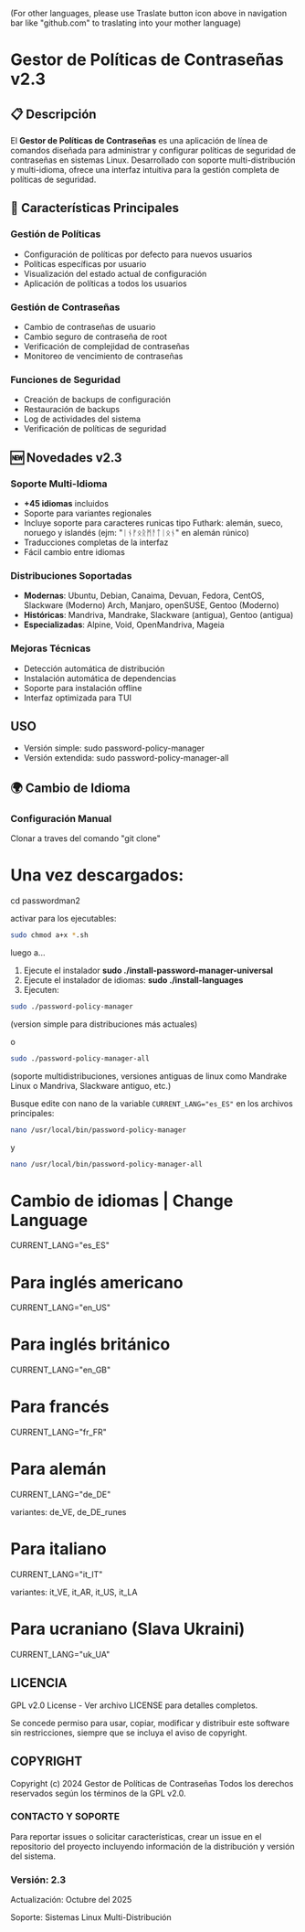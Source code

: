 (For other languages, please use Traslate button icon above in navigation bar like "github.com" to traslating into your mother language)

# Gestor de Políticas de Contraseñas v2.3

## 📋 Descripción

El **Gestor de Políticas de Contraseñas** es una aplicación de línea de comandos diseñada para administrar y configurar políticas de seguridad de contraseñas en sistemas Linux. Desarrollado con soporte multi-distribución y multi-idioma, ofrece una interfaz intuitiva para la gestión completa de políticas de seguridad.

## 🚀 Características Principales

### Gestión de Políticas
- Configuración de políticas por defecto para nuevos usuarios
- Políticas específicas por usuario
- Visualización del estado actual de configuración
- Aplicación de políticas a todos los usuarios

### Gestión de Contraseñas
- Cambio de contraseñas de usuario
- Cambio seguro de contraseña de root
- Verificación de complejidad de contraseñas
- Monitoreo de vencimiento de contraseñas

### Funciones de Seguridad
- Creación de backups de configuración
- Restauración de backups
- Log de actividades del sistema
- Verificación de políticas de seguridad

## 🆕 Novedades v2.3

### Soporte Multi-Idioma
- **+45 idiomas** incluidos
- Soporte para variantes regionales
- Incluye soporte para caracteres runicas tipo Futhark: alemán, sueco, noruego y islandés (ejm: "ᛁᚾᚠᛟᚱᛗᚨᛏᛁᛟᚾ" en alemán rúnico)
- Traducciones completas de la interfaz
- Fácil cambio entre idiomas

### Distribuciones Soportadas
- **Modernas**: Ubuntu, Debian, Canaima, Devuan, Fedora, CentOS, Slackware (Moderno) Arch, Manjaro, openSUSE, Gentoo (Moderno)
- **Históricas**: Mandriva, Mandrake, Slackware (antigua), Gentoo (antigua)
- **Especializadas**: Alpine, Void, OpenMandriva, Mageia

### Mejoras Técnicas
- Detección automática de distribución
- Instalación automática de dependencias
- Soporte para instalación offline
- Interfaz optimizada para TUI

## USO
- Versión simple: sudo password-policy-manager
- Versión extendida: sudo password-policy-manager-all

## 🌍 Cambio de Idioma

### Configuración Manual

Clonar a traves del comando "git clone"

# Una vez descargados:

cd passwordman2

activar para los ejecutables:

```bash
sudo chmod a+x *.sh
```
luego a...

1) Ejecute el instalador **sudo ./install-password-manager-universal**
2) Ejecute el instalador de idiomas: **sudo ./install-languages**
3) Ejecuten:

```bash
sudo ./password-policy-manager 
```
(version simple para distribuciones más actuales) 

o
```bash
sudo ./password-policy-manager-all 
```
(soporte multidistribuciones, versiones antiguas de linux como Mandrake Linux o Mandriva, Slackware antiguo, etc.)

Busque edite con nano de la variable `CURRENT_LANG="es_ES"` en los archivos principales:

```bash
nano /usr/local/bin/password-policy-manager
```
y
```bash
nano /usr/local/bin/password-policy-manager-all
```

# Cambio de idiomas | Change Language
CURRENT_LANG="es_ES" 

# Para inglés americano
CURRENT_LANG="en_US"

# Para inglés británico  
CURRENT_LANG="en_GB"

# Para francés
CURRENT_LANG="fr_FR"

# Para alemán
CURRENT_LANG="de_DE"

variantes: de_VE, de_DE_runes

# Para italiano
CURRENT_LANG="it_IT"

variantes: it_VE, it_AR, it_US, it_LA

# Para ucraniano (Slava Ukraini)
CURRENT_LANG="uk_UA"

## LICENCIA

GPL v2.0 License - Ver archivo LICENSE para detalles completos.

Se concede permiso para usar, copiar, modificar y distribuir este software
sin restricciones, siempre que se incluya el aviso de copyright.

## COPYRIGHT

Copyright (c) 2024 Gestor de Políticas de Contraseñas
Todos los derechos reservados según los términos de la GPL v2.0.

### CONTACTO Y SOPORTE

Para reportar issues o solicitar características, crear un issue en el
repositorio del proyecto incluyendo información de la distribución y
versión del sistema.

### Versión: 2.3
Actualización: Octubre del 2025

Soporte: Sistemas Linux Multi-Distribución
